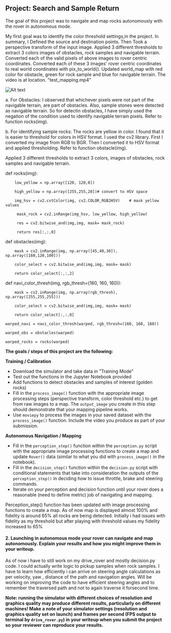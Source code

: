 

## Project: Search and Sample Return
The goal of this project was to navigate and map rocks autonomously with the rover in autonomous mode.

My first goal was to identify the color threshold settings,in the project.
In summary, 
I Defined the source and destination points.
Then Took a perspective transform of the input image.
Applied 3 different thresholds to extract 3 colors images of obstacles, rock samples and navigable terrain.
Converted each of the valid pixels of above images to rover centric coordinates.
Converted each of these 3 images' rover centric coordinates to real world coordinates with pix_to_world().
Updated world_map with red color for obstacle, green for rock sample and blue for navigable terrain. The video is at location. "test_mapping.mp4"

![Alt text](/output/Colored_warped_example2.png?raw=true)

a. For Obstacles: I observed that whichever pixels were not part of the navigable terrain, are part of obstacles. Also, sample stones were detected as navigable terrain. So for detectin obstacles, I have simply used the negation of the condition used to identify navigable terrain pixels. Refer to function rocks(img).

b. For identifying sample rocks: The rocks are yellow in color. I found that it is easier to threshold for colors in HSV format. I used the cv2 library. First I converted my image from RGB to BGR. Then I converted it to HSV format and applied thresholding. Refer to function obstacle(img).

Applied 3 different thresholds to extract 3 colors, images of obstacles, rock samples and navigable terrain.


def rocks(img):

        low_yellow = np.array([120, 120,0])
        
        high_yellow = np.array([255,255,20])# convert to HSV space
        
        img_hsv = cv2.cvtColor(img, cv2.COLOR_RGB2HSV)    # mask yellow values
        
         mask_rock = cv2.inRange(img_hsv, low_yellow, high_yellow)
         
         res = cv2.bitwise_and(img,img, mask= mask_rock)
         
         return res[:,:,0]
         
         
def obstacles(img):

        mask = cv2.inRange(img, np.array([45,40,30]), np.array([160,120,100]))
        
        color_select = cv2.bitwise_and(img,img, mask= mask)
        
        return color_select[:,:,2]
        
 def navi_color_thresh(img, rgb_thresh=(160, 160, 160)):
 
        mask = cv2.inRange(img, np.array(rgb_thresh), np.array([255,255,255]))
        
        color_select = cv2.bitwise_and(img,img, mask= mask)
        
        return color_select[:,:,0]
            
    warped_navi = navi_color_thresh(warped, rgb_thresh=(160, 160, 160))
    
    warped_obs = obstacles(warped)
    
    warped_rocks = rocks(warped)
    

 

**The goals / steps of this project are the following:**  

**Training / Calibration**  

* Download the simulator and take data in "Training Mode"
* Test out the functions in the Jupyter Notebook provided
* Add functions to detect obstacles and samples of interest (golden rocks)
* Fill in the `process_image()` function with the appropriate image processing steps (perspective transform, color threshold etc.) to get from raw images to a map.  The `output_image` you create in this step should demonstrate that your mapping pipeline works.
* Use `moviepy` to process the images in your saved dataset with the `process_image()` function.  Include the video you produce as part of your submission.

**Autonomous Navigation / Mapping**

* Fill in the `perception_step()` function within the `perception.py` script with the appropriate image processing functions to create a map and update `Rover()` data (similar to what you did with `process_image()` in the notebook). 
* Fill in the `decision_step()` function within the `decision.py` script with conditional statements that take into consideration the outputs of the `perception_step()` in deciding how to issue throttle, brake and steering commands. 
* Iterate on your perception and decision function until your rover does a reasonable (need to define metric) job of navigating and mapping.  

Perception_step() function has been updated with image processing functions to create a map. As of now map is displayed almost 100% and fidelity is around 65% all rocks are being detected. Initially i had issues with fidelity as my threshold but after playing with threshold values my fidelity increased to 65%

#### 2. Launching in autonomous mode your rover can navigate and map autonomously.  Explain your results and how you might improve them in your writeup. 

As of now i have to still work on my drive_rover and mostly decision.py code. I could actually write logic to pickup samples when rock samples. I have to learn how efficiently i can arrive on steering angle calculations as per velocity, yaw , distance of the path and navigation angles. Will be working on improving the code to have efficient steering angles and to remember the traversed path and not to again traverse it forsecond time.

**Note: running the simulator with different choices of resolution and graphics quality may produce different results, particularly on different machines!  Make a note of your simulator settings (resolution and graphics quality set on launch) and frames per second (FPS output to terminal by `drive_rover.py`) in your writeup when you submit the project so your reviewer can reproduce your results.**

